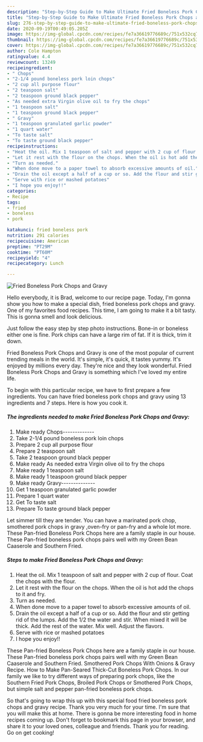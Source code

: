 ```yaml
---
description: "Step-by-Step Guide to Make Ultimate Fried Boneless Pork Chops and Gravy"
title: "Step-by-Step Guide to Make Ultimate Fried Boneless Pork Chops and Gravy"
slug: 276-step-by-step-guide-to-make-ultimate-fried-boneless-pork-chops-and-gravy
date: 2020-09-19T00:49:05.205Z
image: https://img-global.cpcdn.com/recipes/fe7a36619776689c/751x532cq70/fried-boneless-pork-chops-and-gravy-recipe-main-photo.jpg
thumbnail: https://img-global.cpcdn.com/recipes/fe7a36619776689c/751x532cq70/fried-boneless-pork-chops-and-gravy-recipe-main-photo.jpg
cover: https://img-global.cpcdn.com/recipes/fe7a36619776689c/751x532cq70/fried-boneless-pork-chops-and-gravy-recipe-main-photo.jpg
author: Cole Hampton
ratingvalue: 4.4
reviewcount: 13249
recipeingredient:
- " Chops"
- "2-1/4 pound boneless pork loin chops"
- "2 cup all purpose flour"
- "2 teaspoon salt"
- "2 teaspoon ground black pepper"
- "As needed extra Virgin olive oil to fry the chops"
- "1 teaspoon salt"
- "1 teaspoon ground black pepper"
- " Gravy"
- "1 teaspoon granulated garlic powder"
- "1 quart water"
- "To taste salt"
- "To taste ground black pepper"
recipeinstructions:
- "Heat the oil. Mix 1 teaspoon of salt and pepper with 2 cup of flour. Coat the chops with the flour."
- "Let it rest with the flour on the chops. When the oil is hot add the chops to it and fry."
- "Turn as needed."
- "When done move to a paper towel to absorb excessive amounts of oil."
- "Drain the oil except a half of a cup or so. Add the flour and stir getting rid of the lumps. Add the 1/2 the water and stir. When mixed it will be thick. Add the rest of the water. Mix well. Adjust the flavors."
- "Serve with rice or mashed potatoes"
- "I hope you enjoy!!"
categories:
- Recipe
tags:
- fried
- boneless
- pork

katakunci: fried boneless pork 
nutrition: 291 calories
recipecuisine: American
preptime: "PT29M"
cooktime: "PT60M"
recipeyield: "4"
recipecategory: Lunch

---
```



![Fried Boneless Pork Chops and Gravy](https://img-global.cpcdn.com/recipes/fe7a36619776689c/751x532cq70/fried-boneless-pork-chops-and-gravy-recipe-main-photo.jpg)

Hello everybody, it is Brad, welcome to our recipe page. Today, I'm gonna show you how to make a special dish, fried boneless pork chops and gravy. One of my favorites food recipes. This time, I am going to make it a bit tasty. This is gonna smell and look delicious.

Just follow the easy step by step photo instructions. Bone-in or boneless either one is fine. Pork chips can have a large rim of fat. If it is thick, trim it down.

Fried Boneless Pork Chops and Gravy is one of the most popular of current trending meals in the world. It's simple, it's quick, it tastes yummy. It's enjoyed by millions every day. They're nice and they look wonderful. Fried Boneless Pork Chops and Gravy is something which I've loved my entire life.


To begin with this particular recipe, we have to first prepare a few ingredients. You can have fried boneless pork chops and gravy using 13 ingredients and 7 steps. Here is how you cook it.

<!--inarticleads1-->

##### The ingredients needed to make Fried Boneless Pork Chops and Gravy:

1. Make ready  Chops-------------
1. Take 2-1/4 pound boneless pork loin chops
1. Prepare 2 cup all purpose flour
1. Prepare 2 teaspoon salt
1. Take 2 teaspoon ground black pepper
1. Make ready As needed extra Virgin olive oil to fry the chops
1. Make ready 1 teaspoon salt
1. Make ready 1 teaspoon ground black pepper
1. Make ready  Gravy--------------
1. Get 1 teaspoon granulated garlic powder
1. Prepare 1 quart water
1. Get To taste salt
1. Prepare To taste ground black pepper


Let simmer till they are tender. You can have a marinated pork chop, smothered pork chops in gravy ,oven-fry or pan-fry and a whole lot more. These Pan-fried Boneless Pork Chops here are a family staple in our house. These Pan-fried boneless pork chops pairs well with my Green Bean Caaserole and Southern Fried. 

<!--inarticleads2-->

##### Steps to make Fried Boneless Pork Chops and Gravy:

1. Heat the oil. Mix 1 teaspoon of salt and pepper with 2 cup of flour. Coat the chops with the flour.
1. Let it rest with the flour on the chops. When the oil is hot add the chops to it and fry.
1. Turn as needed.
1. When done move to a paper towel to absorb excessive amounts of oil.
1. Drain the oil except a half of a cup or so. Add the flour and stir getting rid of the lumps. Add the 1/2 the water and stir. When mixed it will be thick. Add the rest of the water. Mix well. Adjust the flavors.
1. Serve with rice or mashed potatoes
1. I hope you enjoy!!


These Pan-fried Boneless Pork Chops here are a family staple in our house. These Pan-fried boneless pork chops pairs well with my Green Bean Caaserole and Southern Fried. Smothered Pork Chops With Onions &amp; Gravy Recipe. How to Make Pan-Seared Thick-Cut Boneless Pork Chops. In our family we like to try different ways of preparing pork chops, like the Southern Fried Pork Chops, Broiled Pork Chops or Smothered Pork Chops, but simple salt and pepper pan-fried boneless pork chops. 

So that's going to wrap this up with this special food fried boneless pork chops and gravy recipe. Thank you very much for your time. I'm sure that you will make this at home. There is gonna be more interesting food in home recipes coming up. Don't forget to bookmark this page in your browser, and share it to your loved ones, colleague and friends. Thank you for reading. Go on get cooking!
